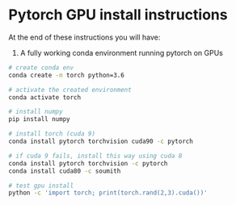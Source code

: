 # Pytorch GPU install instructions    
At the end of these instructions you will have:   
1. A fully working conda environment running pytorch on GPUs

```bash
# create conda env
conda create -n torch python=3.6

# activate the created environment
conda activate torch

# install numpy
pip install numpy

# install torch (cuda 9)
conda install pytorch torchvision cuda90 -c pytorch

# if cuda 9 fails, install this way using cuda 8 
conda install pytorch torchvision -c pytorch
conda install cuda80 -c soumith

# test gpu install
python -c 'import torch; print(torch.rand(2,3).cuda())'
```